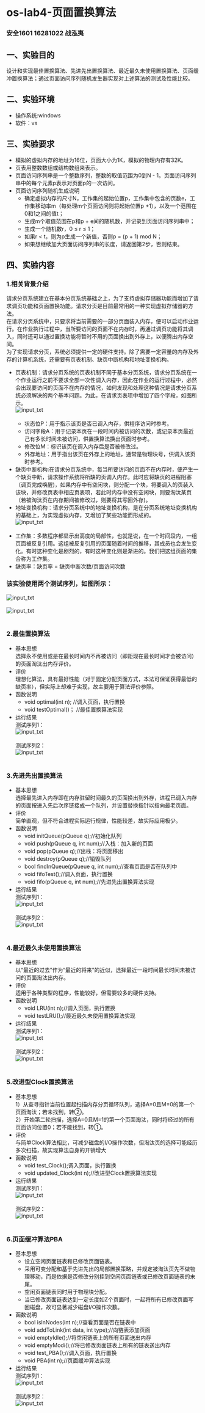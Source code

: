 # os-lab4-页面置换算法
### 安全1601   16281022   战泓夷
## 一、实验目的<br>
设计和实现最佳置换算法、先进先出置换算法、最近最久未使用置换算法、页面缓冲置换算法；通过页面访问序列随机发生器实现对上述算法的测试及性能比较。<br>
## 二、实验环境<br>
* 操作系统:windows<br>
* 软件：vs<br>
## 三、实验要求<br>
* 模拟的虚拟内存的地址为16位，页面大小为1K，模拟的物理内存有32K。<br>
* 页表用整数数组或结构数组来表示。<br>
* 页面访问序列串是一个整数序列，整数的取值范围为0到N - 1。页面访问序列串中的每个元素p表示对页面p的一次访问。<br>
* 页面访问序列随机生成说明<br>
  * 确定虚拟内存的尺寸N，工作集的起始位置p，工作集中包含的页数e，工作集移动率m（每处理m个页面访问则将起始位置p +1），以及一个范围在0和1之间的值t；<br>
  * 生成m个取值范围在p和p + e间的随机数，并记录到页面访问序列串中；<br>
  * 生成一个随机数r，0 ≤ r ≤ 1；<br>
  * 如果r < t，则为p生成一个新值，否则p = (p + 1) mod N；<br>
  * 如果想继续加大页面访问序列串的长度，请返回第2步，否则结束。<br>
## 四、实验内容<br>
### 1.相关背景介绍<br>
请求分页系统建立在基本分页系统基础之上，为了支持虚拟存储器功能而增加了请求调页功能和页面置换功能。请求分页是目前最常用的一种实现虚拟存储器的方法。<br>
在请求分页系统中，只要求将当前需要的一部分页面装入内存，便可以启动作业运行。在作业执行过程中，当所要访问的页面不在内存时，再通过调页功能将其调入，同时还可以通过置换功能将暂时不用的页面换出到外存上，以便腾出内存空间。<br>
为了实现请求分页，系统必须提供一定的硬件支持。除了需要一定容量的内存及外存的计算机系统，还需要有页表机制、缺页中断机构和地址变换机构。<br>
* 页表机制：请求分页系统的页表机制不同于基本分页系统，请求分页系统在一个作业运行之前不要求全部一次性调入内存，因此在作业的运行过程中，必然会出现要访问的页面不在内存的情况，如何发现和处理这种情况是请求分页系统必须解决的两个基本问题。为此，在请求页表项中增加了四个字段，如图所示。<br>
![input_txt](https://github.com/16281022/os-lab4-/blob/master/1.png)<br><br>
  * 状态位P：用于指示该页是否已调入内存，供程序访问时参考。<br>
  * 访问字段A：用于记录本页在一段时间内被访问的次数，或记录本页最近己有多长时间未被访问，供置换算法换出页面时参考。<br>
  * 修改位M：标识该页在调入内存后是否被修改过。<br>
  * 外存地址：用于指出该页在外存上的地址，通常是物理块号，供调入该页时参考。<br>
* 缺页中断机构:在请求分页系统中，每当所要访问的页面不在内存时，便产生一个缺页中断，请求操作系统将所缺的页调入内存。此时应将缺页的进程阻塞（调页完成唤醒)，如果内存中有空闲块，则分配一个块，将要调入的页装入该块，并修改页表中相应页表项，若此时内存中没有空闲块，则要淘汰某页（若被淘汰页在内存期间被修改过，则要将其写回外存)。<br>
* 地址变换机构：请求分页系统中的地址变换机构，是在分页系统地址变换机构的基础上，为实现虚拟内存，又增加了某些功能而形成的。<br>
![input_txt](https://github.com/16281022/os-lab4-/blob/master/2.jpg)<br><br>
* 工作集：多数程序都显示出高度的局部性，也就是说，在一个时间段内，一组页面被反复引用。这组被反复引用的页面随着时间的推移，其成员也会发生变化。有时这种变化是剧烈的，有时这种变化则是渐进的。我们把这组页面的集合称为工作集。<br>
* 缺页率：缺页率 = 缺页中断次数/页面访问次数<br>
### 该实验使用两个测试序列，如图所示：<br>
![input_txt](https://github.com/16281022/os-lab4-/blob/master/13.png)<br><br>
![input_txt](https://github.com/16281022/os-lab4-/blob/master/14.png)<br><br>
### 2.最佳置换算法<br>
* 基本思想<br>
选择永不使用或是在最长时间内不再被访问（即距现在最长时间才会被访问）的页面淘汰出内存评价。<br>
* 评价<br>
理想化算法，具有最好性能（对于固定分配页面方式，本法可保证获得最低的缺页率），但实际上却难于实现，故主要用于算法评价参照。<br>
* 函数说明<br>
  * void optimal(int n); //调入页面，执行置换<br>
  * void testOptimal()； //最佳置换算法实现<br> 
* 运行结果<br>
测试序列1：<br>
![input_txt](https://github.com/16281022/os-lab4-/blob/master/3.png)<br><br>
测试序列2：<br>
![input_txt](https://github.com/16281022/os-lab4-/blob/master/4.png)<br><br>
### 3.先进先出置换算法<br>
* 基本思想<br>
选择最先进入内存即在内存驻留时间最久的页面换出到外存，进程已调入内存的页面按进入先后次序链接成一个队列，并设置替换指针以指向最老页面。<br>
* 评价<br>
简单直观，但不符合进程实际运行规律，性能较差，故实际应用极少。<br>
* 函数说明<br>
  * void initQueue(pQueue q);//初始化队列<br>
  * void push(pQueue q, int num);//入栈：加入新的页面<br>
  * void pop(pQueue q);//出栈：将页面移出<br>
  * void destroy(pQueue q);//销毁队列<br>
  * bool findInQueue(pQueue q, int num);//查看页面是否在队列中<br>
  * void fifoTest();//调入页面，执行置换<br>
  * void fifo(pQueue q, int num);//先进先出置换算法实现<br>
* 运行结果<br>
测试序列1：<br>
![input_txt](https://github.com/16281022/os-lab4-/blob/master/5.png)<br><br>
测试序列2：<br>
![input_txt](https://github.com/16281022/os-lab4-/blob/master/6.png)<br><br>
### 4.最近最久未使用置换算法<br>
* 基本思想<br>
以“最近的过去”作为“最近的将来”的近似，选择最近一段时间最长时间未被访问的页面淘汰出内存。<br>
* 评价<br>
适用于各种类型的程序，性能较好，但需要较多的硬件支持。<br>
* 函数说明<br>
  * void LRU(int n);//调入页面，执行置换<br>
  * void testLRU();//最近最久未使用置换算法实现<br>
* 运行结果<br>
测试序列1：<br>
![input_txt](https://github.com/16281022/os-lab4-/blob/master/7.png)<br><br>
测试序列2：<br>
![input_txt](https://github.com/16281022/os-lab4-/blob/master/8.png)<br><br>
### 5.改进型Clock置换算法<br>
* 基本思想<br>
1）从查寻指针当前位置起扫描内存分页循环队列，选择A=0且M=0的第一个页面淘汰；若未找到，转②。<br>
2）开始第二轮扫描，选择A=0且M=1的第一个页面淘汰，同时将经过的所有页面访问位置0；若不能找到，转①。<br>
* 评价<br>
与简单Clock算法相比，可减少磁盘的I/O操作次数，但淘汰页的选择可能经历多次扫描，故实现算法自身的开销增大<br>
* 函数说明<br>
  * void test_Clock();调入页面，执行置换<br>
  * void updated_Clock(int n);//改进型Clock置换算法实现<br>
* 运行结果<br>
测试序列1：<br>
![input_txt](https://github.com/16281022/os-lab4-/blob/master/9.png)<br><br>
测试序列2：<br>
![input_txt](https://github.com/16281022/os-lab4-/blob/master/10.png)<br><br>
### 6.页面缓冲算法PBA<br>
* 基本思想<br>
  * 设立空闲页面链表和已修改页面链表。<br>
  * 采用可变分配和基于先进先出的局部置换策略，并规定被淘汰页先不做物理移动，而是依据是否修改分别挂到空闲页面链表或已修改页面链表的末尾。<br>
  * 空闲页面链表同时用于物理块分配。<br>
  * 当已修改页面链表达到一定长度如Z个页面时，一起将所有已修改页面写回磁盘，故可显著减少磁盘I/O操作次数。<br>
* 函数说明<br>
  * bool isInNodes(int n);//查看页面是否在链表中<br>
  * void addToLink(int data, int type);//向链表添加页面<br>
  * void emptyIdle();//将空闲链表上的所有页面送出内存<br>
  * void emptyModi();//将已修改页面链表上所有的链表送出内存<br>
  * void test_PBA();//调入页面，执行置换<br>
  * void PBA(int n);//页面缓冲算法实现<br>
* 运行结果<br>
测试序列1：<br>
![input_txt](https://github.com/16281022/os-lab4-/blob/master/11.png)<br><br>
测试序列2：<br>
![input_txt](https://github.com/16281022/os-lab4-/blob/master/12.png)<br><br>
